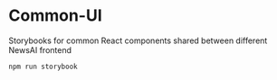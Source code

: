 # Common-UI

Storybooks for common React components shared between different NewsAI frontend

```javascript
npm run storybook
```